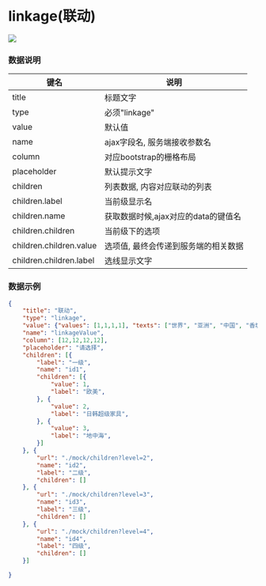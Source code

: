# linkage(联动)   


![](https://github.com/383514580/Store/blob/master/admin5/docs/images/linkage.jpg?raw=true)


### 数据说明
|键名 |说明 |
| ------------ | ------------ |
|title| 标题文字  |
|type| 必须"linkage"  |
|value| 默认值  |
|name   | ajax字段名, 服务端接收参数名  |
|column   | 对应bootstrap的栅格布局  |
|placeholder   | 默认提示文字  |
|children   | 列表数据, 内容对应联动的列表  |
|children.label   | 当前级显示名  |
|children.name   | 获取数据时候,ajax对应的data的键值名|
|children.children   | 当前级下的选项  |
|children.children.value   | 选项值, 最终会传递到服务端的相关数据  |
|children.children.label   | 选线显示文字|

### 数据示例
``` json
{
    "title": "联动",
	"type": "linkage",
	"value": {"values": [1,1,1,1], "texts": ["世界", "亚洲", "中国", "香坊"]},
	"name": "linkageValue",
	"column": [12,12,12,12],
    "placeholder": "请选择",
    "children": [{
        "label": "一级",
        "name": "id1",
        "children": [{
            "value": 1,
            "label": "欧美",
        }, {
            "value": 2,
            "label": "日韩超级家具",
        }, {
            "value": 3,
            "label": "地中海",
        }]
    }, {
        "url": "./mock/children?level=2",
        "name": "id2",
        "label": "二级",
        "children": []
    }, {
        "url": "./mock/children?level=3",
        "name": "id3",
        "label": "三级",
        "children": []
    }, {
        "url": "./mock/children?level=4",
        "name": "id4",
        "label": "四级",
        "children": []
    }]

}
```
